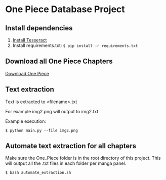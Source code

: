 # One Piece Database Project

## Install dependencies

1. [Install Tesseract](https://tesseract-ocr.github.io/tessdoc/Installation.html)
2. Install requirements.txt: `$ pip install -r requirements.txt`

## Download all One Piece Chapters

[Download One Piece](https://drive.google.com/file/d/1sVP09rxeVV0JzIz5X8sMJyRXNHCgm_aw/view?usp=sharing)

## Text extraction

Text is extracted to \<filename>.txt

For example img2.png will output to img2.txt

Example execution:

`$ python main.py --file img2.png`

## Automate text extraction for all chapters

Make sure the One_Piece folder is in the root directory of this project. This will output all the .txt files in each folder per manga panel.

`$ bash automate_extraction.sh`
